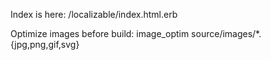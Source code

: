 Index is here: /localizable/index.html.erb

Optimize images before build:
image_optim source/images/*.{jpg,png,gif,svg}